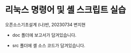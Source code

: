 # 리눅스 명령어 및 셸 스크립트 실습 
오픈소스기초설계 (나)반, 20230734 변지현

- doc 폴더에 보고서가 담겨있습니다.
   
- src 폴더에 셸 소스 코드가 담겨있습니다.
